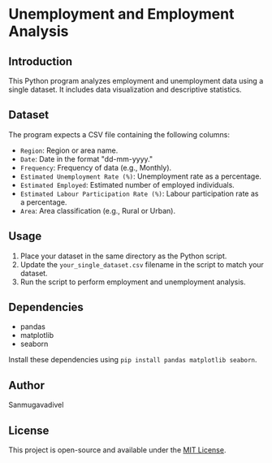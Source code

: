 # Unemployment and Employment Analysis

## Introduction

This Python program analyzes employment and unemployment data using a single dataset. 
It includes data visualization and descriptive statistics.

## Dataset

The program expects a CSV file containing the following columns:
- `Region`: Region or area name.
- `Date`: Date in the format "dd-mm-yyyy."
- `Frequency`: Frequency of data (e.g., Monthly).
- `Estimated Unemployment Rate (%)`: Unemployment rate as a percentage.
- `Estimated Employed`: Estimated number of employed individuals.
- `Estimated Labour Participation Rate (%)`: Labour participation rate as a percentage.
- `Area`: Area classification (e.g., Rural or Urban).

## Usage

1. Place your dataset in the same directory as the Python script.
2. Update the `your_single_dataset.csv` filename in the script to match your dataset.
3. Run the script to perform employment and unemployment analysis.

## Dependencies

- pandas
- matplotlib
- seaborn

Install these dependencies using `pip install pandas matplotlib seaborn`.

## Author

Sanmugavadivel

## License

This project is open-source and available under the [MIT License](LICENSE).
